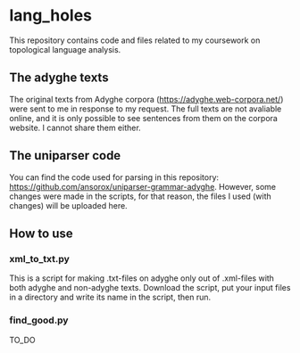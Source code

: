 # lang_holes
This repository contains code and files related to my coursework on topological language analysis.
## The adyghe texts
The original texts from Adyghe corpora (https://adyghe.web-corpora.net/) were sent to me in response to my request. The full texts are not avaliable online, and it is only possible to see sentences from them on the corpora website. I cannot share them either.
## The uniparser code
You can find the code used for parsing in this repository: https://github.com/ansorox/uniparser-grammar-adyghe. However, some changes were made in the scripts, for that reason, the files I used (with changes) will be uploaded here.
## How to use
### xml_to_txt.py
This is a script for making .txt-files on adyghe only out of .xml-files with both adyghe and non-adyghe texts.
Download the script, put your input files in a directory and write its name in the script, then run.
### find_good.py
TO_DO
